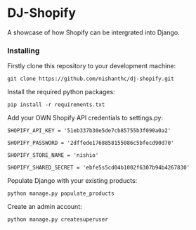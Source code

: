 # DJ-Shopify

A showcase of how Shopify can be intergrated into Django.


### Installing

Firstly clone this repository to your development machine:

```
git clone https://github.com/nishanthc/dj-shopify.git
```

Install the required python packages:

```
pip install -r requirements.txt
```

Add your OWN Shopify API credentials to settings.py:


```
SHOPIFY_API_KEY = '51eb337b30e5de7cb85755b3f090a0a2'

SHOPIFY_PASSWORD = '2dffede1768858155086c5bfecd90d70'

SHOPIFY_STORE_NAME = 'nishio'

SHOPIFY_SHARED_SECRET = 'ebfe5s5cd04b1002f6307b94b4267830'
```

Populate Django with your existing products:

```
python manage.py populate_products

```

Create an admin account:

```
python manage.py createsuperuser

```